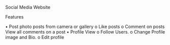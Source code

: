 Social Media Website

Features

•	Post photo posts from camera or gallery
  o	Like posts
  o	Comment on posts
    View all comments on a post
•	Profile View
  o	Follow Users.
  o	Change Profile image and Bio.
  o	Edit profile

